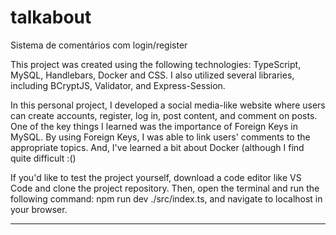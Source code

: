 # talkabout
 Sistema de comentários com login/register

This project was created using the following technologies: TypeScript, MySQL, Handlebars, Docker and CSS. I also utilized several libraries, including BCryptJS, Validator, and Express-Session.

In this personal project, I developed a social media-like website where users can create accounts, register, log in, post content, and comment on posts. One of the key things I learned was the importance of Foreign Keys in MySQL. By using Foreign Keys, I was able to link users' comments to the appropriate topics. And, I've learned a bit about Docker (although I find quite difficult :()

If you'd like to test the project yourself, download a code editor like VS Code and clone the project repository. Then, open the terminal and run the following command: npm run dev ./src/index.ts, and navigate to localhost in your browser.

 ------------------------------------------------------------------------------------------------------------------------------------------------------------------------------
